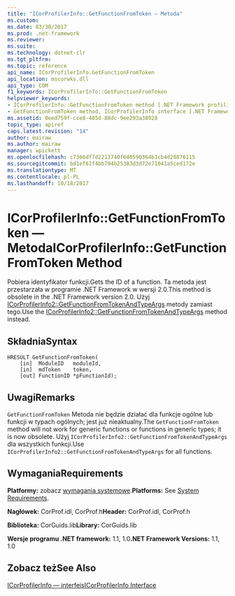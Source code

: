 ```yaml
---
title: "ICorProfilerInfo::GetFunctionFromToken — Metoda"
ms.custom: 
ms.date: 03/30/2017
ms.prod: .net-framework
ms.reviewer: 
ms.suite: 
ms.technology: dotnet-clr
ms.tgt_pltfrm: 
ms.topic: reference
api_name: ICorProfilerInfo.GetFunctionFromToken
api_location: mscorwks.dll
api_type: COM
f1_keywords: ICorProfilerInfo::GetFunctionFromToken
helpviewer_keywords:
- ICorProfilerInfo::GetFunctionFromToken method [.NET Framework profiling]
- GetFunctionFromToken method, ICorProfilerInfo interface [.NET Framework profiling]
ms.assetid: 0eed759f-cce8-405d-88dc-9ee293a38928
topic_type: apiref
caps.latest.revision: "14"
author: mairaw
ms.author: mairaw
manager: wpickett
ms.openlocfilehash: c7366df7d2213740f640590364b1cb4d28876115
ms.sourcegitcommit: bd1ef61f4bb794b25383d3d72e71041a5ced172e
ms.translationtype: MT
ms.contentlocale: pl-PL
ms.lasthandoff: 10/18/2017
---
```

# <a name="icorprofilerinfogetfunctionfromtoken-method"></a><span data-ttu-id="d71c2-102">ICorProfilerInfo::GetFunctionFromToken — Metoda</span><span class="sxs-lookup"><span data-stu-id="d71c2-102">ICorProfilerInfo::GetFunctionFromToken Method</span></span>
<span data-ttu-id="d71c2-103">Pobiera identyfikator funkcji.</span><span class="sxs-lookup"><span data-stu-id="d71c2-103">Gets the ID of a function.</span></span> <span data-ttu-id="d71c2-104">Ta metoda jest przestarzała w programie .NET Framework w wersji 2.0.</span><span class="sxs-lookup"><span data-stu-id="d71c2-104">This method is obsolete in the .NET Framework version 2.0.</span></span> <span data-ttu-id="d71c2-105">Użyj [ICorProfilerInfo2::GetFunctionFromTokenAndTypeArgs](../../../../docs/framework/unmanaged-api/profiling/icorprofilerinfo2-getfunctionfromtokenandtypeargs-method.md) metody zamiast tego.</span><span class="sxs-lookup"><span data-stu-id="d71c2-105">Use the [ICorProfilerInfo2::GetFunctionFromTokenAndTypeArgs](../../../../docs/framework/unmanaged-api/profiling/icorprofilerinfo2-getfunctionfromtokenandtypeargs-method.md) method instead.</span></span>  
  
## <a name="syntax"></a><span data-ttu-id="d71c2-106">Składnia</span><span class="sxs-lookup"><span data-stu-id="d71c2-106">Syntax</span></span>  
  
```  
HRESULT GetFunctionFromToken(  
    [in]  ModuleID   moduleId,  
    [in]  mdToken    token,  
    [out] FunctionID *pFunctionId);  
```  
  
## <a name="remarks"></a><span data-ttu-id="d71c2-107">Uwagi</span><span class="sxs-lookup"><span data-stu-id="d71c2-107">Remarks</span></span>  
 <span data-ttu-id="d71c2-108">`GetFunctionFromToken` Metoda nie będzie działać dla funkcje ogólne lub funkcji w typach ogólnych; jest już nieaktualny.</span><span class="sxs-lookup"><span data-stu-id="d71c2-108">The `GetFunctionFromToken` method will not work for generic functions or functions in generic types; it is now obsolete.</span></span> <span data-ttu-id="d71c2-109">Użyj `ICorProfilerInfo2::GetFunctionFromTokenAndTypeArgs` dla wszystkich funkcji.</span><span class="sxs-lookup"><span data-stu-id="d71c2-109">Use `ICorProfilerInfo2::GetFunctionFromTokenAndTypeArgs` for all functions.</span></span>  
  
## <a name="requirements"></a><span data-ttu-id="d71c2-110">Wymagania</span><span class="sxs-lookup"><span data-stu-id="d71c2-110">Requirements</span></span>  
 <span data-ttu-id="d71c2-111">**Platformy:** zobacz [wymagania systemowe](../../../../docs/framework/get-started/system-requirements.md).</span><span class="sxs-lookup"><span data-stu-id="d71c2-111">**Platforms:** See [System Requirements](../../../../docs/framework/get-started/system-requirements.md).</span></span>  
  
 <span data-ttu-id="d71c2-112">**Nagłówek:** CorProf.idl, CorProf.h</span><span class="sxs-lookup"><span data-stu-id="d71c2-112">**Header:** CorProf.idl, CorProf.h</span></span>  
  
 <span data-ttu-id="d71c2-113">**Biblioteka:** CorGuids.lib</span><span class="sxs-lookup"><span data-stu-id="d71c2-113">**Library:** CorGuids.lib</span></span>  
  
 <span data-ttu-id="d71c2-114">**Wersje programu .NET framework:** 1.1, 1.0</span><span class="sxs-lookup"><span data-stu-id="d71c2-114">**.NET Framework Versions:** 1.1, 1.0</span></span>  
  
## <a name="see-also"></a><span data-ttu-id="d71c2-115">Zobacz też</span><span class="sxs-lookup"><span data-stu-id="d71c2-115">See Also</span></span>  
 [<span data-ttu-id="d71c2-116">ICorProfilerInfo — interfejs</span><span class="sxs-lookup"><span data-stu-id="d71c2-116">ICorProfilerInfo Interface</span></span>](../../../../docs/framework/unmanaged-api/profiling/icorprofilerinfo-interface.md)
